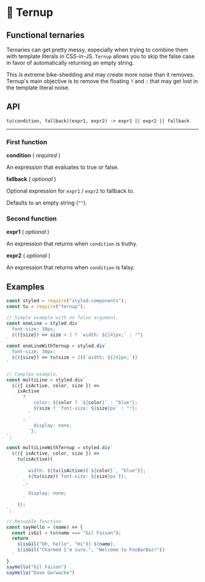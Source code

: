 # 🔴 Ternup
## Functional ternaries

Ternaries can get pretty messy, especially when trying to combine them with template literals in CSS-in-JS. `Ternup` allows you to skip the false case in favor of automatically returning an empty string.

This is extreme bike-shedding and may create more noise than it removes. Ternup's main objective is to remove the floating `?` and `:` that may get lost in the template literal noise.

## API
`tu(condition, fallback)(expr1, expr2) -> expr1 || expr2 || fallback`

---
### First function
**condition** ( *required* )

An expression that evaluates to true or false.

**fallback** ( *optional* )

Optional expression for `expr1` / `expr2` to fallback to.

Defaults to an empty string (`""`).

### Second function
**expr1** ( *optional* )

An expression that returns when `condition` is truthy.

**expr2** ( *optional* )

An expression that returns when `condition` is falsy.


## Examples

```js
const styled = require("styled-components");
const tu = require("ternup");

// Simple example with no false argument.
const oneLine = styled.div`
  font-size: 30px;
  ${({size}) => size > 2 ? `width: ${24}px;` : ""}
`
const oneLineWithTernup = styled.div`
  font-size: 30px;
  ${({size}) => tu(size > 2)(`width: ${24}px;`)}
`

// Complex example.
const multiLine = styled.div`
  ${({ isActive, color, size }) =>
    isActive
      ? `
          color: ${color ? `${color}` : "blue"};
          ${size ? `font-size: ${size}px` : ""};
        `
      : `
          display: none;
        `};
`;

const multiLineWithTernup = styled.div`
  ${({ isActive, color, size }) =>
    tu(isActive)(
      `
        width: ${tu(isActive)(`${color}`, "blue")};
        ${tu(size)(`font-size: ${size}px`)};
      `,
      `
        display: none;
      `
    )};
`;

// Resuable function
const sayHello = (name) => {
  const isGil = tu(name === "Gil Faison");
  return `
    ${isGil("Oh, hello", "Hi")} ${name},
    ${isGil("Charmed I'm sure.", "Welcome to FooBarBaz!")}
  `
}
sayHello("Gil Faison")
sayHello("Dave Garwacke")

```
